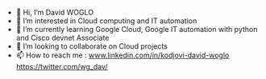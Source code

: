 - 👋 Hi, I’m David WOGLO
- 👀 I’m interested in Cloud computing and IT automation
- 🌱 I’m currently learning Google Cloud, Google IT automation with python and Cisco devnet Associate
- 💞️ I’m looking to collaborate on Cloud projects
- 📫 How to reach me : www.linkedin.com/in/kodjovi-david-woglo https://twitter.com/wg_dav/

<!---
davWK/davWK is a ✨ special ✨ repository because its `README.md` (this file) appears on your GitHub profile.
You can click the Preview link to take a look at your changes.
--->
